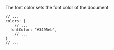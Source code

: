 The font color sets the font color of the document

```
// ...
colors: {
	// ...
  fontColor: "#3495eb",
	// ...
}
// ...
```